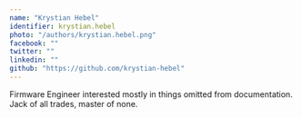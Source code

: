 ```yaml
---
name: "Krystian Hebel"
identifier: krystian.hebel
photo: "/authors/krystian.hebel.png"
facebook: ""
twitter: ""
linkedin: ""
github: "https://github.com/krystian-hebel"
---
```

Firmware Engineer interested mostly in things omitted from documentation. Jack
of all trades, master of none.
